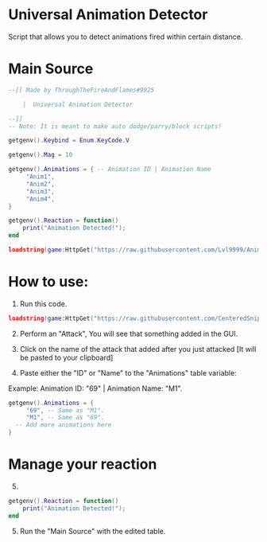 # Universal Animation Detector
Script that allows you to detect animations fired within certain distance.

# Main Source
```lua
--[[ Made by ThroughTheFireAndFlames#9925

    |  Universal Animation Detector

--]]
-- Note: It is meant to make auto dodge/parry/block scripts!

getgenv().Keybind = Enum.KeyCode.V

getgenv().Mag = 10

getgenv().Animations = { -- Animation ID | Animation Name
     "Anim1",
     "Anim2",
     "Anim3",
     "Anim4",
}

getgenv().Reaction = function()
    print("Animation Detected!");
end

loadstring(game:HttpGet("https://raw.githubusercontent.com/Lvl9999/AnimDetector/main/Universal"))();
```

# How to use:
1. Run this code.
```lua
loadstring(game:HttpGet("https://raw.githubusercontent.com/CenteredSniper/Kenzen/master/AnimationStealer.lua"))();
```
2. Perform an "Attack", You will see that something added in the GUI.
  
3. Click on the name of the attack that added after you just attacked [It will be pasted to your clipboard]

4. Paste either the "ID" or "Name" to the "Animations" table variable:

Example: Animation ID: "69" | Animation Name: "M1".

```lua
getgenv().Animations = {
     "69", -- Same as "M1".
     "M1", -- Same as "69".
  -- Add more animations here
}
   ```
# Manage your reaction
5.
```lua
getgenv().Reaction = function()
    print("Animation Detected!");
end
```

5. Run the "Main Source" with the edited table.
